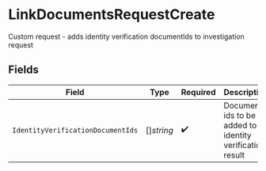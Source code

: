 # LinkDocumentsRequestCreate

Custom request - adds identity verification documentIds to investigation request


## Fields

| Field                                                    | Type                                                     | Required                                                 | Description                                              | Example                                                  |
| -------------------------------------------------------- | -------------------------------------------------------- | -------------------------------------------------------- | -------------------------------------------------------- | -------------------------------------------------------- |
| `IdentityVerificationDocumentIds`                        | []*string*                                               | :heavy_check_mark:                                       | Document ids to be added to identity verification result | 0f01ae1f-d24c-4171-8f3f-c0b820bf3044                     |